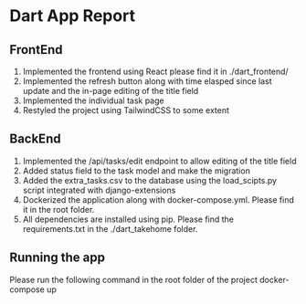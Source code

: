 # Dart App Report

## FrontEnd
1. Implemented the frontend using React please find it in ./dart_frontend/
2. Implemented the refresh button along with time elasped since last update and the in-page editing of the title field 
3. Implemented the individual task page
4. Restyled the project using TailwindCSS to some extent

## BackEnd
1. Implemented the /api/tasks/edit endpoint to allow editing of the title field
2. Added status field to the task model and make the migration
3. Added the extra_tasks.csv to the database using the load_scipts.py script integrated with django-extensions
4. Dockerized the application along with docker-compose.yml. Please find it in the root folder. 
5. All dependencies are installed using pip. Please find the requirements.txt in the ./dart_takehome folder.

## Running the app
Please run the following command in the root folder of the project
docker-compose up